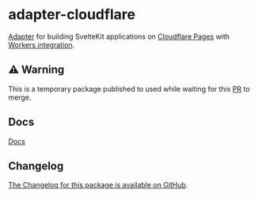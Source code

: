 # adapter-cloudflare

[Adapter](https://kit.svelte.dev/docs/building-your-app) for building SvelteKit applications on [Cloudflare Pages](https://developers.cloudflare.com/pages/) with [Workers integration](https://developers.cloudflare.com/pages/platform/functions).

## ⚠️ Warning

This is a temporary package published to used while waiting for this [PR](https://github.com/sveltejs/kit/pull/10214) to merge.

## Docs

[Docs](https://kit.svelte.dev/docs/adapter-cloudflare)

## Changelog

[The Changelog for this package is available on GitHub](https://github.com/sveltejs/kit/blob/master/packages/adapter-cloudflare/CHANGELOG.md).
